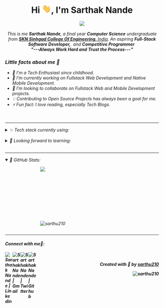<h1 align="center">Hi <img src="https://raw.githubusercontent.com/ABSphreak/ABSphreak/master/gifs/Hi.gif" width="30px">, I'm Sarthak Nande</h1>
<p align="center">
  <a href="https://github.com/sarthu210/readme-typing-svg"><img src="https://readme-typing-svg.herokuapp.com?lines=Computer+Science+Undergraduate;Full+Stack+Software+Developer;AI+Text+Summarizer+App+Developer;Aspiring+Learner&center=true&width=500&height=50"></a>
</p>

<p align="center">
  <em>
    This is me <b>Sarthak Nande</b>, a final year <b>Computer Science</b> undergraduate from <a href="https://www.skncoe.ac.in/"> <b>SKN Sinhgad College Of Engineering</b>, India</a>.
    An aspiring <b>Full-Stack Software Developer,</b>&nbsp; and <b>Competitive Programmer</b>&nbsp;
  <br>
  <b><i>"---Always Work Hard and Trust the Process---"</i></b>
</p>

<h3>Little facts about me 🧑</h3>

- 🧞 I'm a Tech Enthusiast since childhood.
- 🔭 I’m currently working on Fullstack Web Development and Native Mobile Development.
- 👯 I’m looking to collaborate on Fullstack Web and Mobile Development projects.
- 💡 Contributing to Open Source Projects has always been a goal for me.
- ⚡ Fun fact: I love reading, especially Tech Blogs.
<br>

---

<details>
<summary>
  ✨ Tech stack currently using:
</summary>
   <br>
<code><a href="https://www.oracle.com/java/" target="_blank"><img height="30" src="https://www.vectorlogo.zone/logos/java/java-icon.svg"></a></code>
<code><a href="https://www.javascript.com/" target="_blank"><img height="30" src="https://raw.githubusercontent.com/devicons/devicon/master/icons/javascript/javascript-plain.svg"></a></code>
<code><a href="https://reactjs.org/" target="_blank"><img height="30" src="https://www.vectorlogo.zone/logos/reactjs/reactjs-icon.svg"></a></code>
<code><a href="https://nextjs.org/" target="_blank"><img height="30" src="https://upload.wikimedia.org/wikipedia/commons/thumb/1/10/Cib-next-js_%28CoreUI_Icons_v1.0.0%29.svg/120px-Cib-next-js_%28CoreUI_Icons_v1.0.0%29.svg.png"></a></code>
<code><a href="https://www.w3schools.com/html/" target="_blank"><img height="30" src="https://www.vectorlogo.zone/logos/w3_html5/w3_html5-icon.svg"></a></code>
<code><a href="https://www.w3schools.com/css/" target="_blank"><img height="30" src="https://raw.githubusercontent.com/devicons/devicon/master/icons/css3/css3-original.svg"></a></code>
<code><a href="https://id.heroku.com/login" target="_blank"><img src="https://www.vectorlogo.zone/logos/heroku/heroku-icon.svg" alt="heroku"  height="30"></a></code>
<code><a href="https://redux.js.org" target="_blank"> <img src="https://raw.githubusercontent.com/devicons/devicon/master/icons/redux/redux-original.svg" alt="redux" height="30"></a></code>
 <code> <a href="https://tailwindcss.com/" target="_blank"> <img src="https://www.vectorlogo.zone/logos/tailwindcss/tailwindcss-icon.svg" alt="tailwind" height="30"/> </a> </code>
<code><a href="https://nodejs.org/en/" target="_blank"><img height="30" src="https://www.vectorlogo.zone/logos/nodejs/nodejs-icon.svg"></a></code>
<code><a href="https://git-scm.com/" target="_blank"><img height="30" src="https://www.vectorlogo.zone/logos/git-scm/git-scm-icon.svg"></a></code>
<code><a href="https://www.json.org/" target="_blank"><img height="30" src="https://www.vectorlogo.zone/logos/json/json-icon.svg"></a></code>
<code><a href="https://colab.research.google.com/" target="_blank"><img height="30" src="https://colab.research.google.com/img/colab_favicon_256px.png"></a></code>
<code><a href="https://www.python.org/" target="_blank"><img height="30" src="https://www.vectorlogo.zone/logos/python/python-icon.svg"></a></code>
  
</details>
<br>

<details>
<summary>
  🌱 Looking forward to learning:
</summary>
   <br>
<code><a href="https://cloud.google.com/" target="_blank"><img height="30" src="https://www.vectorlogo.zone/logos/google_cloud/google_cloud-icon.svg"></a></code>
<code><a href="https://analytics.google.com/" target="_blank"><img height="30" src="https://www.vectorlogo.zone/logos/google_analytics/google_analytics-icon.svg"></a></code>
<code><a href="https://www.tensorflow.org/" target="_blank"><img height="30" src="https://www.vectorlogo.zone/logos/tensorflow/tensorflow-icon.svg"></a></code>
<code><a href="https://azure.microsoft.com/en-us/" target="_blank"><img height="30" src="https://www.vectorlogo.zone/logos/microsoft_azure/microsoft_azure-icon.svg"></a></code>
<code><a href="https://opencv.org/" target="_blank"><img height="30" src="https://www.vectorlogo.zone/logos/opencv/opencv-icon.svg"></a></code>
<code><a href="https://aws.amazon.com/" target="_blank"><img height="30" src="https://www.vectorlogo.zone/logos/amazon_aws/amazon_aws-icon.svg"></a></code>
</details>
<br>

---

<details open="" style="display: flex; flex-wrap: wrap;">
<summary>
 📔 GitHub Stats:
</summary>
<br>
<p align="center">
  <a href="https://github.com/sarthu210">
    <img align="left" height="175px" src="https://github-readme-stats.vercel.app/api/top-langs/?username=sarthu210&text_color=FFFFFF&bg_color=000000&title_color=94b4a4&langs_count=15&layout=compact&hide_border=true" />
  </a>
</p>
  <p align="right"><img align="center" src="https://github-readme-streak-stats.herokuapp.com/?user=sarthu210&text_color=FFFFFF&bg_color=000000&title_color=94b4a4&langs_count=15&layout=compact&hide_border=true" alt="sarthu210" /></p>
</details>

---

<h4> Connect with me🤝: <h4>
  </hr>
  <a href="https://www.linkedin.com/in/sarthak-nande">
   <img align="left" alt="Sarthak Nande | Linkedin" width="24px" src="https://www.vectorlogo.zone/logos/linkedin/linkedin-icon.svg" />
  </a>
  <a href="mailto:sarthaknande19@gmail.com">
    <img align="left" alt="Sarthak Nande | Gmail" width="26px" src="https://www.vectorlogo.zone/logos/gmail/gmail-icon.svg" />
  </a>
  <a href="[https://twitter.com/Ratheshan_03](https://twitter.com/sarthak_nande_)">
    <img align="left" alt="Sarthak Nande| Twitter" width="26px" src="https://www.vectorlogo.zone/logos/twitter/twitter-official.svg" />
  </a>
   <a href="https://github.com/sarthu210">
    <img align="left" alt="Sarthak Nande| Github" width="26px" src="https://www.vectorlogo.zone/logos/github/github-tile.svg" />
  </a>
  <br>
  
<p align="right" > Created with 🖤 by <a href="https://github.com/sarthu210">sarthu210</a></p>
<p align="right" > <img src="https://komarev.com/ghpvc/?username=sarthu210&label=Profile%20views&color=0e75b6&style=flat" alt="sarthu210" /> </p>

